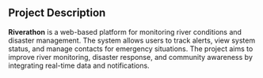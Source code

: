 
## Project Description
**Riverathon** is a web-based platform for monitoring river conditions and disaster management. The system allows users to track alerts, view system status, and manage contacts for emergency situations. The project aims to improve river monitoring, disaster response, and community awareness by integrating real-time data and notifications.


